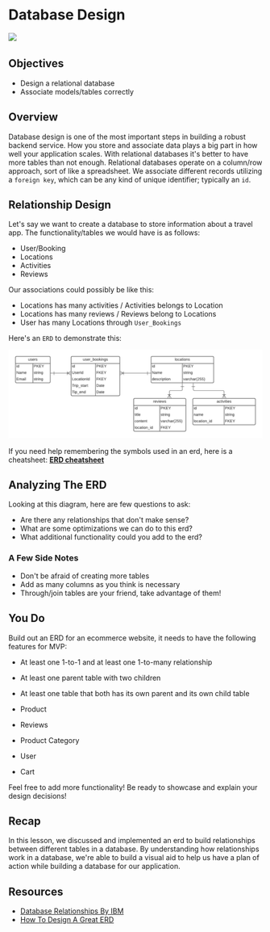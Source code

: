 # Database Design

![](https://cdn.educba.com/academy/wp-content/uploads/2019/11/Relational-Database.png)

## Objectives

- Design a relational database
- Associate models/tables correctly

## Overview

Database design is one of the most important steps in building a robust backend service. How you store and associate data plays a big part in how well your application scales. With relational databases it's better to have more tables than not enough. Relational databases operate on a column/row approach, sort of like a spreadsheet. We associate different records utilizing a `foreign key`, which can be any kind of unique identifier; typically an `id`.

## Relationship Design

Let's say we want to create a database to store information about a travel app. The functionality/tables we would have is as follows:

- User/Booking
- Locations
- Activities
- Reviews

Our associations could possibly be like this:

- Locations has many activities / Activities belongs to Location
- Locations has many reviews / Reviews belong to Locations
- User has many Locations through `User_Bookings`

Here's an `ERD` to demonstrate this:

![ERD](images/erd.png)

If you need help remembering the symbols used in an erd, here is a cheatsheet: **[ERD cheatsheet](https://drive.google.com/file/d/0B_spkK3eZiHmZTZhczVTaVZxUFU/view)**

## Analyzing The ERD

Looking at this diagram, here are few questions to ask:

- Are there any relationships that don't make sense?
- What are some optimizations we can do to this erd?
- What additional functionality could you add to the erd?

### A Few Side Notes

- Don't be afraid of creating more tables
- Add as many columns as you think is necessary
- Through/join tables are your friend, take advantage of them!

## You Do

 Build out an ERD for an ecommerce website, it needs to have the following features for MVP:

- At least one 1-to-1 and at least one 1-to-many relationship
- At least one parent table with two children
- At least one table that both has its own parent and its own child table

- Product
- Reviews
- Product Category
- User
- Cart

Feel free to add more functionality! Be ready to showcase and explain your design decisions!

## Recap

In this lesson, we discussed and implemented an erd to build relationships between different tables in a database.
By understanding how relationships work in a database, we're able to build a visual aid to help us have a plan of action while building a database for our application.

## Resources

- [Database Relationships By IBM](https://www.ibm.com/support/knowledgecenter/SSANHD_7.6.0/com.ibm.mbs.doc/configur/c_db_relationships.html)
- [How To Design A Great ERD](https://creately.com/blog/diagrams/er-diagrams-tutorial/)
